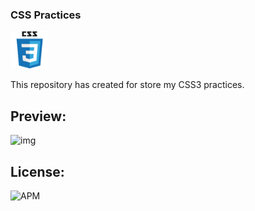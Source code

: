 ### CSS Practices


<img alt="APM" src="https://raw.githubusercontent.com/github/explore/6c6508f34230f0ac0d49e847a326429eefbfc030/topics/css/css.png" width="60">

This repository has created for store my CSS3 practices.

## Preview:

![img](https://media4.giphy.com/media/vqjOfwMYnbJJGPXNX1/giphy.gif)

## License:

<img alt="APM" src="https://img.shields.io/apm/l/vim-mode">
